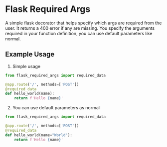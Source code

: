 # Flask Required Args

A simple flask decorator that helps specify which args are required from the user. It returns a 400 error if any are missing.
You specify the arguments required in your function definition, you can use default parameters like normal.

## Example Usage

1. Simple usage
```python
from flask_required_args import required_data

@app.route('/', methods=['POST'])
@required_data
def hello_world(name):
    return f'Hello {name}'
```

2. You can use default parameters as normal
```python
from flask_required_args import required_data

@app.route('/', methods=['POST'])
@required_data
def hello_world(name="World"):
    return f'Hello {name}'
```

